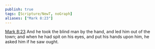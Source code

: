 ```yaml
---
publish: true
tags: [Scripture/NewT, noGraph]
aliases: ["Mark 8:23"]
---
```

[Mark 8:23](https://churchofjesuschrist.org/study/scriptures/nt/mark/8?lang=eng&id=p23#p23) And he took the blind man by the hand, and led him out of the town; and when he had spit on his eyes, and put his hands upon him, he asked him if he saw ought.
